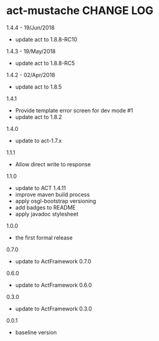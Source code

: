 # act-mustache CHANGE LOG

1.4.4 - 19/Jun/2018
* update act to 1.8.8-RC10

1.4.3 - 19/May/2018
* update act to 1.8.8-RC5

1.4.2 - 02/Apr/2018
* update act to 1.8.5

1.4.1
* Provide template error screen for dev mode #1
* update act to 1.8.2

1.4.0
* update to act-1.7.x

1.1.1
* Allow direct write to response

1.1.0
* update to ACT 1.4.11
* improve maven build process
* apply osgl-bootstrap versioning
* add badges to README
* apply javadoc stylesheet

1.0.0
- the first formal release

0.7.0
  - update to ActFramework 0.7.0

0.6.0
  - update to ActFramework 0.6.0

0.3.0
  - update to ActFramework 0.3.0

0.0.1
  - baseline version
